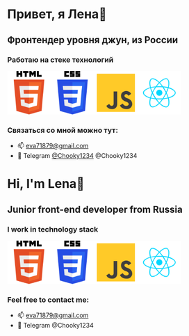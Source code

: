 # Привет, я Лена👋
## Фронтендер уровня джун, из России
### Работаю на стеке технологий
<p><img src="assets/html.svg" alt="HTML" width="100px"/><img src="assets/css.svg" alt="CSS" width="100px"/><img src="assets/js.svg" alt="JS" width="100px"/><img src="assets/react.svg" alt="HTML" width="100px"/></p>

### Связаться со мной можно тут:
* 📫 eva71879@gmail.com
* 💬 Telegram <a href="https://t.me/Chooky1234">@Chooky1234</a>
 @Chooky1234


# Hi, I'm Lena👋
## Junior front-end developer from Russia 

### I work in technology stack
<p><img src="assets/html.svg" alt="HTML" width="100px"/><img src="assets/css.svg" alt="CSS" width="100px"/><img src="assets/js.svg" alt="JS" width="100px"/><img src="assets/react.svg" alt="HTML" width="100px"/></p>

### Feel free to contact me:
* 📫 eva71879@gmail.com
* 💬 Telegram @Chooky1234
